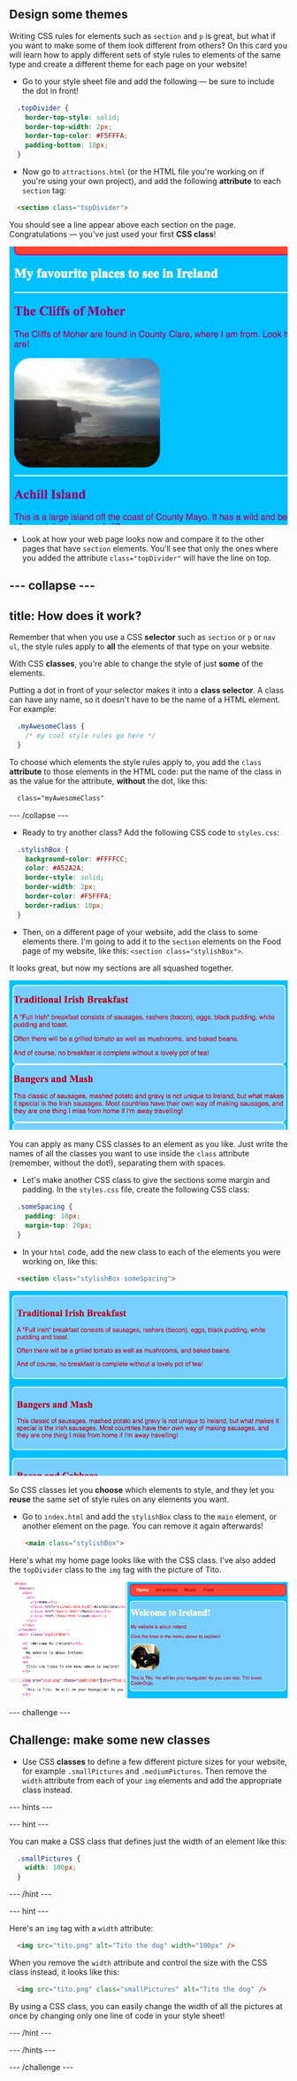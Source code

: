 ## Design some themes

Writing CSS rules for elements such as `section` and `p` is great, but what if you want to make some of them look different from others? On this card you will learn how to apply different sets of style rules to elements of the same type and create a different theme for each page on your website!

+ Go to your style sheet file and add the following — be sure to include the dot in front!
  
```css
  .topDivider {
    border-top-style: solid;
    border-top-width: 2px;
    border-top-color: #F5FFFA;
    padding-bottom: 10px;
  }
```

+ Now go to `attractions.html` (or the HTML file you're working on if you're using your own project), and add the following **attribute** to each `section` tag:

```html
  <section class="topDivider">
```

You should see a line appear above each section on the page. Congratulations — you've just used your first **CSS class**!

![Page with lines in between the sections](images/sectionsWithTopBorder.png)

+ Look at how your web page looks now and compare it to the other pages that have `section` elements. You'll see that only the ones where you added the attribute `class="topDivider"` will have the line on top.

--- collapse ---
---
title: How does it work?
---

Remember that when you use a CSS **selector** such as `section` or `p` or `nav ul`, the style rules apply to **all** the elements of that type on your website.

With CSS **classes**, you're able to change the style of just **some** of the elements. 

Putting a dot in front of your selector makes it into a **class selector**. A class can have any name, so it doesn't have to be the name of a HTML element. For example:

```css
  .myAwesomeClass {
    /* my cool style rules go here */
  }
```

To choose which elements the style rules apply to, you add the `class` **attribute** to those elements in the HTML code: put the name of the class in as the value for the attribute, **without** the dot, like this:

```html
  class="myAwesomeClass"
```

--- /collapse ---

 + Ready to try another class? Add the following CSS code to `styles.css`:

```css
  .stylishBox {
    background-color: #FFFFCC;
    color: #A52A2A;
    border-style: solid;
    border-width: 2px;
    border-color: #F5FFFA;
    border-radius: 10px;
  }
```

+ Then, on a different page of your website, add the class to some elements there. I'm going to add it to the `section` elements on the Food page of my website, like this: `<section class="stylishBox">`.

It looks great, but now my sections are all squashed together.

![Nice looking sections squashed together](images/squashedSections.png)

You can apply as many CSS classes to an element as you like. Just write the names of all the classes you want to use inside the `class` attribute (remember, without the dot!), separating them with spaces.

+ Let's make another CSS class to give the sections some margin and padding. In the `styles.css` file, create the following CSS class:

```css
  .someSpacing {
    padding: 10px;
    margin-top: 20px;
  }
```

+ In your `html` code, add the new class to each of the elements you were working on, like this:

```html
  <section class="stylishBox someSpacing">
```

![Sections with margin and padding added](images/sectionsWithSpacing.png)

So CSS classes let you **choose** which elements to style, and they let you **reuse** the same set of style rules on any elements you want.

+ Go to `index.html` and add the `stylishBox` class to the `main` element, or another element on the page. You can remove it again afterwards!

```html
    <main class="stylishBox">	
```

Here's what my home page looks like with the CSS class. I've also added the `topDivider` class to the `img` tag with the picture of Tito.

![CSS classes being used on the home page](images/homePageWithClasses.png)

--- challenge ---

## Challenge: make some new classes

+ Use CSS **classes** to define a few different picture sizes for your website, for example `.smallPictures` and `.mediumPictures`. Then remove the `width` attribute from each of your `img` elements and add the appropriate class instead.

--- hints ---

--- hint ---

You can make a CSS class that defines just the width of an element like this:

```css
  .smallPictures {
    width: 100px;
  }
```

--- /hint ---

--- hint ---

Here's an `img` tag with a `width` attribute:

```html
  <img src="tito.png" alt="Tito the dog" width="100px" />  		
```

When you remove the `width` attribute and control the size with the CSS class instead, it looks like this:

```html
  <img src="tito.png" class="smallPictures" alt="Tito the dog" />  		
```

By using a CSS class, you can easily change the width of all the pictures at once by changing only one line of code in your style sheet!

--- /hint ---

--- /hints ---

--- /challenge ---
